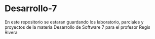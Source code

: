 # Desarrollo-7

En este repositorio se estaran guardando los laboratorio, parciales y proyectos de la materia Desarrollo de Software 7 para el profesor Regis Rivera
